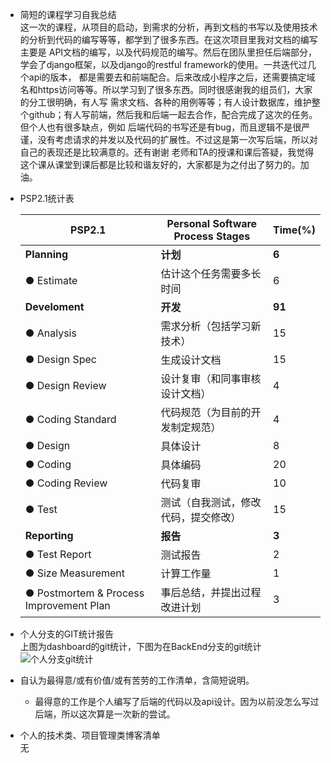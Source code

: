 - 简短的课程学习自我总结  
  这一次的课程，从项目的启动，到需求的分析，再到文档的书写以及使用技术的分析到代码的编写等等，都学到了很多东西。在这次项目里我对文档的编写主要是
  API文档的编写，以及代码规范的编写。然后在团队里担任后端部分，学会了django框架，以及django的restful framework的使用。一共迭代过几个api的版本，
  都是需要去和前端配合。后来改成小程序之后，还需要搞定域名和https访问等等。所以学习到了很多东西。同时很感谢我的组员们，大家的分工很明确，有人写
  需求文档、各种的用例等等；有人设计数据库，维护整个github；有人写前端，然后我和后端一起去合作，配合完成了这次的任务。但个人也有很多缺点，例如
  后端代码的书写还是有bug，而且逻辑不是很严谨，没有考虑请求的并发以及代码的扩展性。不过这是第一次写后端，所以对自己的表现还是比较满意的。还有谢谢
  老师和TA的授课和课后答疑，我觉得这个课从课堂到课后都是比较和谐友好的，大家都是为之付出了努力的。加油。
- PSP2.1统计表  

  | PSP2.1          | Personal Software Process Stages | Time(%) |    
  |-----------------|----------------------------------|---------|    
  |**Planning**         | **计划**                              |    **6**    |    
  |● Estimate         |   估计这个任务需要多长时间             |  6      |    
  |**Develoment**       | **开发**                              |   **91**    |    
  |● Analysis         |   需求分析（包括学习新技术）            |  15      |    
  |● Design Spec      |   生成设计文档                        | 15      |    
  |● Design Review    |   设计复审（和同事审核设计文档）         |   4    |    
  |● Coding Standard  |   代码规范（为目前的开发制定规范）       |    4    |    
  |● Design           |   具体设计                           |    8    |    
  |● Coding           |   具体编码                           |    20   |    
  |● Coding Review    |   代码复审                           |    10    |    
  |● Test             |   测试（自我测试，修改代码，提交修改）    | 15      |    
  |**Reporting**        | **报告**                               |  **3**    |    
  |● Test Report      |   测试报告                           |    2    |    
  |● Size Measurement |   计算工作量                         | 1       |    
  |● Postmortem & Process Improvement Plan|   事后总结，并提出过程改进计划| 3|  
- 个人分支的GIT统计报告  
  上图为dashboard的git统计，下图为在BackEnd分支的git统计  
  ![个人分支git统计](/15331080.jpg)  
  
- 自认为最得意/或有价值/或有苦劳的工作清单，含简短说明。

  - 最得意的工作是个人编写了后端的代码以及api设计。因为以前没怎么写过后端，所以这次算是一次新的尝试。  
  
  
- 个人的技术类、项目管理类博客清单  
  无
